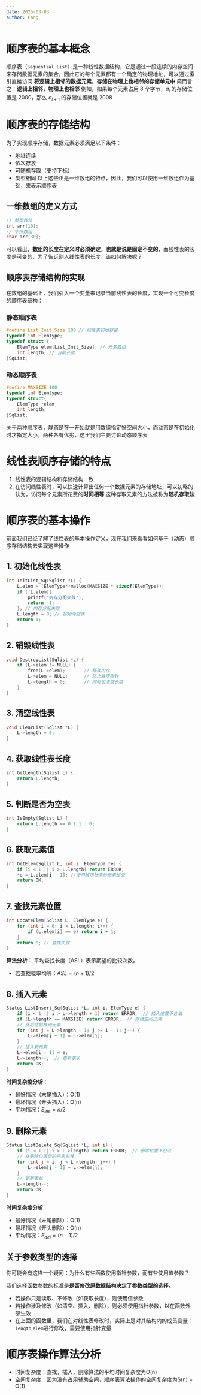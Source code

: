 ```yaml
---
date: 2025-03-03
author: Fang
---
```

# 顺序表的基本概念
顺序表（`Sequential List`）是一种线性数据结构，它是通过一段连续的内存空间来存储数据元素的集合，因此它的每个元素都有一个确定的物理地址，可以通过索引直接访问
**将逻辑上相邻的数据元素，存储在物理上也相邻的存储单元中**
简而言之：**逻辑上相邻，物理上也相邻**
例如，如果每个元素占用 8 个字节，$a_i$ 的存储位置是 2000，那么 $a_{i+1}$ 的存储位置就是 2008
# 顺序表的存储结构
为了实现顺序存储，数据元素必须满足以下条件：
- 地址连续
- 依次存放
- 可随机存取（支持下标）
- 类型相同
以上这些正是一维数组的特点，因此，我们可以使用一维数组作为基础，来表示顺序表
## 一维数组的定义方式
```cpp
// 整型数组
int arr[10];
// 字符数组
char arr[30];
```

可以看出，**数组的长度在定义时必须确定，也就是说是固定不变的**，而线性表的长度是可变的，为了告诉别人线性表的长度，该如何解决呢？

## 顺序表存储结构的实现
在数组的基础上，我们引入一个变量来记录当前线性表的长度，实现一个可变长度的顺序表结构：
### 静态顺序表
```C
#define List_Init_Size 100 // 线性表初始容量
typedef int ElemType;
typedef struct {
    ElemType elem[List_Init_Size]; // 元素数组
    int length; // 当前长度
}SqList;
```
### 动态顺序表
```C
#define MAXSIZE 100
typedef int Elemtype;
typedef struct{
	ElemType *elem;
	int length;
}SqList;
```
关于两种顺序表，静态是在一开始就是用数组指定好空间大小，而动态是在初始化时才指定大小，两种各有优劣，这里我们主要讨论动态顺序表
# 线性表顺序存储的特点
1. 线性表的逻辑结构和存储结构一致
2. 在访问线性表时，可以快速计算出任何一个数据元素的存储地址，可以初略的认为，访问每个元素所花费的**时间相等**
这种存取元素的方法被称为**随机存取法**
# 顺序表的基本操作
前面我们已经了解了线性表的基本操作定义，现在我们来看看如何基于（动态）顺序存储结构去实现这些操作
## 1. 初始化线性表
```c
int InitList_Sq(Sqlist *L) {
    L.elem = (ElemType*)malloc(MAXSIZE * sizeof(ElemType));
    if (!L.elem){
	    printf("内存分配失败");
	    return -1;
	}; // 内存分配失败
    L.length = 0; // 初始为空表
    return 1;
}
```

## 2. 销毁线性表
```c
void DestroyList(Sqlist *L) {
    if (L->elem != NULL) {
        free(L->elem);       // 释放内存
        L->elem = NULL;      // 防止悬空指针
        L->length = 0;       // 同时也清空长度
    }
}
```
## 3. 清空线性表
```c
void ClearList(Sqlist *L) {
    L->length = 0;
}
```
## 4. 获取线性表长度
```c
int GetLength(Sqlist L) {
    return L.length;
}
```

## 5. 判断是否为空表
```c
int IsEmpty(Sqlist L) {
    return L.length == 0 ? 1 : 0;
}
```
## 6. 获取元素值
```c
int GetElem(Sqlist L, int i, ElemType *e) {
    if (i < 1 || i > L.length) return ERROR;
    *e = L.elem[i - 1]; //使用解指针来给元素赋值
    return OK;
}

```
## 7. 查找元素位置
```c
int LocateElem(Sqlist L, ElemType e) {
    for (int i = 0; i < L.length; i++) {
        if (L.elem[i] == e) return i + 1;
    }
    return 0; // 查找失败
}
```

**算法分析**： 平均查找长度（ASL）表示期望的比较次数。
- 若查找概率均等：$ASL = (n + 1)/2$

## 8. 插入元素
```c
Status ListInsert_Sq(Sqlist *L, int i, ElemType e) {
    if (i < 1 || i > L->length + 1) return ERROR;  // 插入位置不合法
    if (L->length == MAXSIZE) return ERROR;  // 存储空间已满
    // 从后往前移动元素
    for (int j = L->length - 1; j >= i - 1; j--) {
        L->elem[j + 1] = L->elem[j];
    }
    // 插入新元素
    L->elem[i - 1] = e;
    L->length++;  // 更新表长
    return OK;
}

```

**时间复杂度分析**：
- 最好情况（末尾插入）：O(1)
- 最坏情况（开头插入）：O(n)
- 平均情况：$E_{ins} = n/2$

## 9. 删除元素
```c
Status ListDelete_Sq(Sqlist *L, int i) {
    if (i < 1 || i > L->length) return ERROR;  // 删除位置不合法
    // 从删除位置后的元素前移
    for (int j = i; j < L->length; j++) {
        L->elem[j - 1] = L->elem[j];
    }
    // 更新表长
    L->length--;
    return OK;
}
```
**时间复杂度分析**
- 最好情况（末尾删除）：O(1)
- 最坏情况（开头删除）：O(n)
- 平均情况：$E_{del} = (n - 1)/2$


## 关于参数类型的选择

你可能会有这样一个疑问：为什么有些函数使用指针参数，而有些使用值参数？

我们选择函数参数的标准是**是否修改原数据结构决定了参数类型的选择。**
- 若操作只是读取、不修改（如获取长度），则使用值参数
- 若操作涉及修改（如清空、插入、删除），则必须使用指针参数，以在函数外部生效
- 在上面的函数里，我们在对线性表修改时，实际上是对其结构内的成员变量：`length` `elem`进行修改，需要使用指针变量


# 顺序表操作算法分析
- 时间复杂度：查找，插入，删除算法的平均时间复杂度为O(n)
- 空间复杂度：因为没有占用辅助空间，顺序表算法操作的空间复杂度为S(n) = O(1) 

